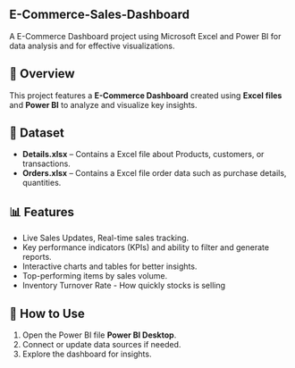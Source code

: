 ## E-Commerce-Sales-Dashboard
A E-Commerce Dashboard project using Microsoft Excel and Power BI for data analysis and for effective visualizations.

## 📌 Overview
This project features a **E-Commerce Dashboard** created using **Excel files** and **Power BI** to analyze and visualize key insights.

## 📂 Dataset
- **Details.xlsx** – Contains a Excel file about Products, customers, or transactions.
- **Orders.xlsx** – Contains a Excel file order data such as purchase details, quantities.

## 📊 Features
- Live Sales Updates, Real-time sales tracking.
- Key performance indicators (KPIs) and ability to filter and generate reports.
- Interactive charts and tables for better insights.
- Top-performing items by sales volume.
- Inventory Turnover Rate - How quickly stocks is selling

## 🚀 How to Use
1. Open the Power BI file **Power BI Desktop**.
2. Connect or update data sources if needed.
3. Explore the dashboard for insights.
